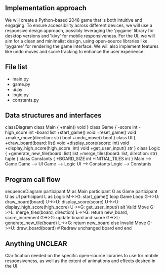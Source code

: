 ## Implementation approach

We will create a Python-based 2048 game that is both intuitive and engaging. To ensure accessibility across different devices, we will use a responsive design approach, possibly leveraging the 'pygame' library for desktop versions and 'kivy' for mobile responsiveness. For the UI, we will aim for a clean and minimalist design, using open-source libraries like 'pygame' for rendering the game interface. We will also implement features like undo moves and score tracking to enhance the user experience.

## File list

- main.py
- game.py
- ui.py
- logic.py
- constants.py

## Data structures and interfaces


classDiagram
    class Main {
        +main() void
    }
    class Game {
        -score int
        -high_score int
        -board list
        +start_game() void
        +reset_game() void
        +make_move(direction: str) bool
        +undo_move() bool
    }
    class UI {
        +draw_board(board: list) void
        +display_score(score: int) void
        +display_high_score(high_score: int) void
        +get_user_input() str
    }
    class Logic {
        +generate_new_tile(board: list) list
        +merge_tiles(board: list, direction: str) tuple
    }
    class Constants {
        +BOARD_SIZE int
        +INITIAL_TILES int
    }
    Main --> Game
    Game --> UI
    Game --> Logic
    UI --> Constants
    Logic --> Constants


## Program call flow


sequenceDiagram
    participant M as Main
    participant G as Game
    participant U as UI
    participant L as Logic
    M->>G: start_game()
    loop Game Loop
        G->>U: draw_board(board)
        U->>U: display_score(score)
        U->>U: display_high_score(high_score)
        U->>G: get_user_input()
        alt Valid Move
            G->>L: merge_tiles(board, direction)
            L->>G: return new_board, score_increment
            G->>G: update board and score
            G->>L: generate_new_tile(board)
            L->>G: return new_board
        else Invalid Move
            G->>U: draw_board(board)  # Redraw unchanged board
        end
    end


## Anything UNCLEAR

Clarification needed on the specific open-source libraries to use for mobile responsiveness, as well as the extent of animations and effects desired in the UI.

